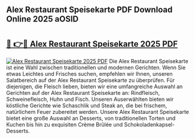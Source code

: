## Alex Restaurant Speisekarte PDF Download Online 2025 aOSlD

# <h2><a href="http://gc97eoo.nevu.top/?p=Alex+Restaurant+Speisekarte">🔗 👉🔴 Alex Restaurant Speisekarte 2025 PDF</a></h2>

[![Alex Restaurant Speisekarte 2025 PDF](https://i.imgur.com/dBaPXMq.png)](http://gc97eoo.nevu.top/?p=Alex+Restaurant+Speisekarte)
Die Alex Restaurant Speisekarte ist eine Wahl zwischen traditionellen und modernen Gerichten. Wenn Sie etwas Leichtes und Frisches suchen, empfehlen wir Ihnen, unseren Salatbereich auf der Alex Restaurant Speisekarte zu überprüfen. Für diejenigen, die Fleisch lieben, bieten wir eine umfangreiche Auswahl an Gerichten auf der Alex Restaurant Speisekarte an: Rindfleisch, Schweinefleisch, Huhn und Fisch. Unseren Auserwählten bieten wir köstliche Gerichte wie Schaschlik und Steak an, die bei frischem, natürlichem Feuer zubereitet werden. Unsere Alex Restaurant Speisekarte bietet eine große Auswahl an Desserts, von traditionellen Torten und Kuchen bis hin zu exquisiten Crème Brûlée und Schokoladenkapsel-Desserts.

